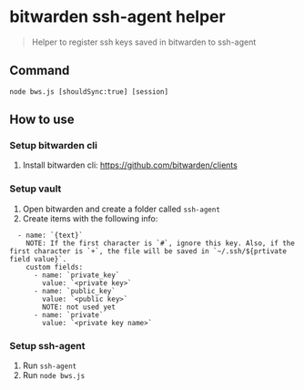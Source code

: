 # bitwarden ssh-agent helper
> Helper to register ssh keys saved in bitwarden to ssh-agent

## Command
```
node bws.js [shouldSync:true] [session]
```

## How to use
### Setup bitwarden cli
1. Install bitwarden cli: https://github.com/bitwarden/clients

### Setup vault
1. Open bitwarden and create a folder called `ssh-agent`
2. Create items with the following info:
```
  - name: `{text}`
    NOTE: If the first character is `#`, ignore this key. Also, if the first character is `+`, the file will be saved in `~/.ssh/${prtivate field value}`.
    custom fields:
      - name: `private_key`
        value: `<private key>`
      - name: `public_key`
        value: `<public key>`
        NOTE: not used yet
      - name: `private`
        value: `<private key name>`
```

### Setup ssh-agent
1. Run `ssh-agent`
2. Run `node bws.js`